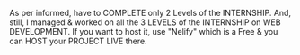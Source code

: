 As per informed, have to COMPLETE only 2 Levels of the INTERNSHIP.
And, still, I managed & worked on all the 3 LEVELS of the INTERNSHIP on WEB DEVELOPMENT.
If you want to host it, use "Nelify" which is a Free & you can HOST your PROJECT LIVE there.
